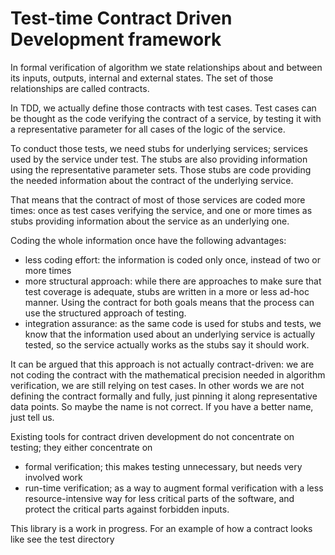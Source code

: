 # Test-time Contract Driven Development framework

In formal verification of algorithm we state relationships about and between its inputs, outputs, internal and external states.
 The set of those relationships are called contracts.

In TDD, we actually define those contracts with test cases.
Test cases can be thought as the code verifying the contract of a service, by testing it with a representative parameter for all cases of the logic of the service.

To conduct those tests, we need stubs for underlying services; services used by the service under test.
The stubs are also providing information using the representative parameter sets.
Those stubs are code providing the needed information about the contract of the underlying service.

That means that the contract of most of those services are coded more times: once as test cases verifying the service, and one or more times as stubs providing information about the service as an underlying one.

Coding the whole information once have the following advantages:
* less coding effort: the information is coded only once, instead of two or more times
* more structural approach: while there are approaches to make sure that test coverage is adequate, stubs are written in a more or less ad-hoc manner.
 Using the contract for both goals means that the process can use the structured approach of testing.
* integration assurance: as the same code is used for stubs and tests, we know that the information used about an underlying service is actually tested, so the service actually works as the stubs say it should work.

It can be argued that this approach is not actually contract-driven: we are not coding the contract with the mathematical precision needed in algorithm verification, we are still relying on test cases.
In other words we are not defining the contract formally and fully, just pinning it along representative data points.
So maybe the name is not correct. If you have a better name, just tell us.

Existing tools for contract driven development do not concentrate on testing; they either concentrate on 
* formal verification; this makes testing unnecessary, but needs very involved work
* run-time verification; as a way to augment formal verification with a less resource-intensive way for less critical parts of the software, and protect the critical parts against forbidden inputs.

This library is a work in progress. For an example of how a contract looks like see the test directory


